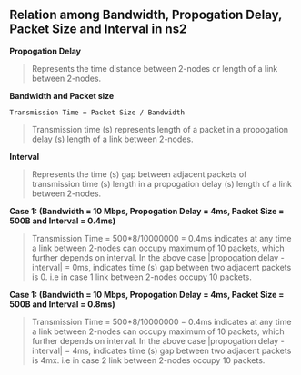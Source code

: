 ## Relation among Bandwidth, Propogation Delay, Packet Size and Interval in ns2

**Propogation Delay**

> Represents the time distance between 2-nodes or length of a link between 2-nodes.

**Bandwidth and Packet size**
```
Transmission Time = Packet Size / Bandwidth
```

> Transmission time (s) represents length of a packet in a propogation delay (s) length of a link between 2-nodes.

**Interval**

> Represents the time (s) gap between adjacent packets of transmission time (s) length in a propogation delay (s) length of a link between 2-nodes.

**Case 1: (Bandwidth = 10 Mbps, Propogation Delay = 4ms, Packet Size = 500B and Interval = 0.4ms)**

>Transmission Time = 500\*8/10000000 = 0.4ms indicates at any time a link between 2-nodes can occupy maximum of 10 packets, which further depends on interval. In the above case |propogation delay - interval| = 0ms, indicates time (s) gap between two adjacent packets is 0. i.e in case 1 link between 2-nodes occupy 10 packets.

**Case 1: (Bandwidth = 10 Mbps, Propogation Delay = 4ms, Packet Size = 500B and Interval = 0.8ms)**

>Transmission Time = 500\*8/10000000 = 0.4ms indicates at any time a link between 2-nodes can occupy maximum of 10 packets, which further depends on interval. In the above case |propogation delay - interval| = 4ms, indicates time (s) gap between two adjacent packets is 4mx. i.e in case 2 link between 2-nodes occupy 10 packets.

